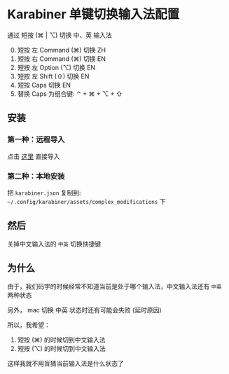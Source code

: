 # Karabiner 单键切换输入法配置

通过 短按 (⌘ | ⌥) 切换 中、英 输入法

0. 短按 左 Command (⌘) 切换 ZH
1. 短按 右 Command (⌘) 切换 EN
2. 短按 左 Option (⌥) 切换 EN
3. 短按 左 Shift (⇧) 切换 EN
4. 短按 Caps 切换 EN
5. 替换 Caps 为组合键: ⌃ + ⌘ + ⌥ + ⇧

## 安装

### 第一种：远程导入

点击 [这里](karabiner://karabiner/assets/complex_modifications/import?url=https://raw.githubusercontent.com/chavyleung/karabiner/main/karabiner.json) 直接导入

### 第二种：本地安装

把 `karabiner.json` 复制到: `~/.config/karabiner/assets/complex_modifications` 下

## 然后

关掉中文输入法的 `中英` 切换快捷键

## 为什么

由于，我们码字的时候经常不知道当前是处于哪个输入法，中文输入法还有 `中英` 两种状态

另外， mac 切换 中英 状态时还有可能会失败 (延时原因)

所以，我希望：

1. 短按 (⌘) 的时候切到中文输入法
2. 短按 (⌥) 的时候切到中文输入法

这样我就不用盲猜当前输入法是什么状态了
